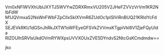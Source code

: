Vm0xNFlWVXhUblJXYTJSWVYwZDRXRmxVU205V2JHeFZVVzVrVm1KR2NIbFdW
M1JQVmxaS2NsWnFWbFZpClIxSklXVmR6ZUdOc1pISlViRnBUQ21KRldYcFdX
SEJEVkRKU1dGSnJhRkJXTW1oWFEyeGFSVkZVVmxKTgpiVkl6V1ZjeFQyUlda
RlZOUlhSRVlsUkdOVmRYWXpsUVVXOUxZVE5DYndvS2NtcGsKCmdmdw==

jko